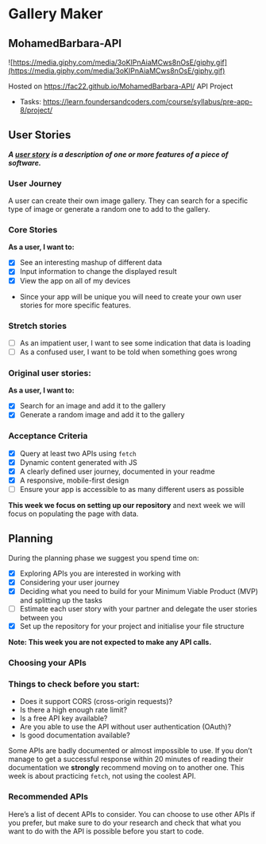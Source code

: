 # Gallery Maker

## MohamedBarbara-API

![https://media.giphy.com/media/3oKIPnAiaMCws8nOsE/giphy.gif](https://media.giphy.com/media/3oKIPnAiaMCws8nOsE/giphy.gif)

Hosted on <https://fac22.github.io/MohamedBarbara-API/>
API Project

- Tasks: <https://learn.foundersandcoders.com/course/syllabus/pre-app-8/project/>

## User Stories

**_A [user story](https://www.visual-paradigm.com/guide/agile-software-development/what-is-user-story/) is a description of one or more features of a piece of software._**

### User Journey

A user can create their own image gallery. They can search for a specific type of image or generate a random one to add to the gallery.

### Core Stories

**As a user, I want to:**

- [x] See an interesting mashup of different data
- [x] Input information to change the displayed result
- [x] View the app on all of my devices
- Since your app will be unique you will need to create your own user stories for more specific features.

### Stretch stories

- [ ] As an impatient user, I want to see some indication that data is loading
- [ ] As a confused user, I want to be told when something goes wrong

### Original user stories:

**As a user, I want to:**

- [x] Search for an image and add it to the gallery
- [x] Generate a random image and add it to the gallery

### Acceptance Criteria

- [x] Query at least two APIs using `fetch`
- [x] Dynamic content generated with JS
- [x] A clearly defined user journey, documented in your readme
- [x] A responsive, mobile-first design
- [ ] Ensure your app is accessible to as many different users as possible

**This week we focus on setting up our repository** and next week we will focus on populating the page with data.

## Planning

During the planning phase we suggest you spend time on:

- [x] Exploring APIs you are interested in working with
- [x] Considering your user journey
- [x] Deciding what you need to build for your Minimum Viable Product (MVP) and splitting up the tasks
- [ ] Estimate each user story with your partner and delegate the user stories between you
- [x] Set up the repository for your project and initialise your file structure

**Note: This week you are not expected to make any API calls.**

### Choosing your APIs

### Things to check before you start:

- Does it support CORS (cross-origin requests)?
- Is there a high enough rate limit?
- Is a free API key available?
- Are you able to use the API without user authentication (OAuth)?
- Is good documentation available?

Some APIs are badly documented or almost impossible to use. If you don’t manage to get a successful response within 20 minutes of reading their documentation we **strongly** recommend moving on to another one. This week is about practicing `fetch`, not using the coolest API.

### Recommended APIs

Here’s a list of decent APIs to consider. You can choose to use other APIs if you prefer, but make sure to do your research and check that what you want to do with the API is possible before you start to code.
